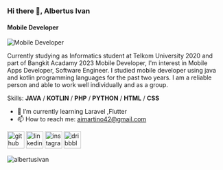 ### Hi there 👋, Albertus Ivan
#### Mobile Developer
![Mobile Developer](https://https://media.licdn.com/dms/image/D5616AQE9HzeXidgEqw/profile-displaybackgroundimage-shrink_350_1400/0/1680281014706?e=1685577600&v=beta&t=J7qZmOvQDvYmEje4HNRGfYcp1z8hJDMZOWrX8UQHjZY)

Currently studying as Informatics student at Telkom University 2020 and part of Bangkit Acadamy 2023 Mobile Developer, I'm interest in Mobile Apps Developer, Software Engineer. I studied mobile developer using java and kotlin programming languages ​​for the past two years. I am a reliable person and able to work well individually and as a group.  


Skills: **JAVA** / **KOTLIN** / **PHP** / **PYTHON** / **HTML** / **CSS**

- 🌱 I’m currently learning Laravel ,Flutter 
- 📫 How to reach me: aimartino42@gmail.com 


[<img src='https://cdn.jsdelivr.net/npm/simple-icons@3.0.1/icons/github.svg' alt='github' height='40'>](https://github.com/albertusivan)    [<img src='https://cdn.jsdelivr.net/npm/simple-icons@3.0.1/icons/linkedin.svg' alt='linkedin' height='40'>](https://www.linkedin.com/in/albertus-ivan-martino-206558233//)      [<img src='https://cdn.jsdelivr.net/npm/simple-icons@3.0.1/icons/instagram.svg' alt='instagram' height='40'>](https://www.instagram.com/albvn23/?hl=id/)    [<img src='https://cdn.jsdelivr.net/npm/simple-icons@3.0.1/icons/dribbble.svg' alt='dribbble' height='40'>](https://dribbble.com/AlbertusIvan)  


<p><img align="center" src="https://github-readme-stats.vercel.app/api/top-langs?username=albertusivan&show_icons=true&locale=en&layout=compact" alt="albertusivan" /></p>
